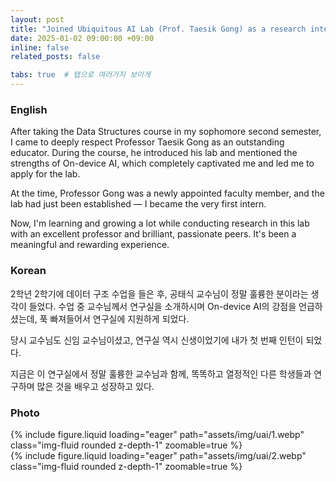 ```yaml
---
layout: post
title: "Joined Ubiquitous AI Lab (Prof. Taesik Gong) as a research intern. :sparkles: :smile:"
date: 2025-01-02 09:00:00 +09:00
inline: false
related_posts: false

tabs: true  # 탭으로 여러가지 보이게
---
```


### English

After taking the Data Structures course in my sophomore second semester, I came to deeply respect Professor Taesik Gong as an outstanding educator.
During the course, he introduced his lab and mentioned the strengths of On-device AI, which completely captivated me and led me to apply for the lab.

At the time, Professor Gong was a newly appointed faculty member, and the lab had just been established — I became the very first intern.

Now, I'm learning and growing a lot while conducting research in this lab with an excellent professor and brilliant, passionate peers. It's been a meaningful and rewarding experience.

### Korean

2학년 2학기에 데이터 구조 수업을 들은 후, 공태식 교수님이 정말 훌륭한 분이라는 생각이 들었다.
수업 중 교수님께서 연구실을 소개하시며 On-device AI의 강점을 언급하셨는데, 푹 빠져들어서 연구실에 지원하게 되었다.

당시 교수님도 신임 교수님이셨고, 연구실 역시 신생이었기에 내가 첫 번째 인턴이 되었다.

지금은 이 연구실에서 정말 훌륭한 교수님과 함께, 똑똑하고 열정적인 다른 학생들과 연구하며 많은 것을 배우고 성장하고 있다. 

### Photo

<div class="row mt-3">
    <div class="col-sm mt-3 mt-md-0">
        {% include figure.liquid loading="eager" path="assets/img/uai/1.webp" class="img-fluid rounded z-depth-1" zoomable=true %}
    </div>
    <div class="col-sm mt-3 mt-md-0">
        {% include figure.liquid loading="eager" path="assets/img/uai/2.webp" class="img-fluid rounded z-depth-1" zoomable=true %}
    </div>
</div>

